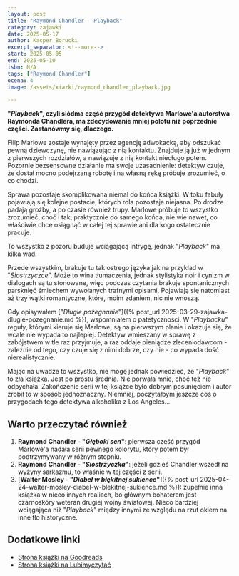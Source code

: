 ```yaml
---
layout: post
title: "Raymond Chandler - Playback"
category: zajawki
date: 2025-05-17
author: Kacper Borucki
excerpt_separator: <!--more-->
start: 2025-05-05
end: 2025-05-10
isbn: N/A
tags: ["Raymond Chandler"]
ocena: 4
image: /assets/xiazki/raymond_chandler_playback.jpg

---
```


**"*Playback*", czyli siódma część przygód detektywa Marlowe'a autorstwa Raymonda Chandlera, ma zdecydowanie mniej polotu niż poprzednie części. Zastanówmy się, dlaczego.**

<!--more-->

Filip Marlowe zostaje wynajęty przez agencję adwokacką, aby odszukać pewną dziewczynę, nie nawiązując z nią kontaktu. Znajduje ją już w jednym z pierwszych rozdziałów, a nawiązuje z nią kontakt niedługo potem. Pozornie bezsensowne działanie ma swoje uzasadnienie: detektyw czuje, że dostał mocno podejrzaną robotę i na własną rękę próbuje zrozumieć, o co chodzi.

Sprawa pozostaje skomplikowana niemal do końca książki. W toku fabuły pojawiają się kolejne postacie, których rola pozostaje niejasna. Po drodze padają groźby, a po czasie również trupy. Marlowe próbuje to wszystko zrozumieć, choć i tak, praktycznie do samego końca, nie wie nawet, co właściwie chce osiągnąć w całej tej sprawie ani dla kogo ostatecznie pracuje.

To wszystko z pozoru buduje wciągającą intrygę, jednak "*Playback*" ma kilka wad.

Przede wszystkim, brakuje tu tak ostrego języka jak na przykład w "*Siostrzyczce*". Może to wina tłumaczenia, jednak stylistyka noir i cynizm w dialogach są tu stonowane, więc podczas czytania brakuje spontanicznych parsknięć śmiechem wywołanych trafnymi opisami. Pojawiają się natomiast aż trzy wątki romantyczne, które, moim zdaniem, nic nie wnoszą.

Gdy opisywałem ["*Długie pożegnanie*"]({% post_url 2025-03-29-zajawka-dlugie-pozegnanie.md %}), wspomniałem o patetyczności. W "*Playbacku*" reguły, którymi kieruje się Marlowe, są na pierwszym planie i okazuje się, że wcale nie wypada to najlepiej. Detektyw wmieszany w sprawę z zabójstwem w tle raz przyjmuje, a raz oddaje pieniądze zleceniodawcom - zależnie od tego, czy czuje się z nimi dobrze, czy nie - co wypada dość nierealistycznie.

Mając na uwadze to wszystko, nie mogę jednak powiedzieć, że "*Playback*" to zła książka. Jest po prostu średnia. Nie porwała mnie, choć też nie odpychała. Zakończenie serii w tej książce było dobrym posunięciem i autor zrobił to w sposób jednoznaczny. Niemniej, poczytałbym jeszcze coś o przygodach tego detektywa alkoholika z Los Angeles...

## Warto przeczytać również

1. **Raymond Chandler - "*Głęboki sen*"**: pierwsza część przygód Marlowe'a nadała serii pewnego kolorytu, który potem był podtrzymywany w różnym stopniu.
2. **Raymond Chandler - "*Siostrzyczka*"**: jeżeli gdzieś Chandler wszedł na wyżyny sarkazmu, to właśnie w tej części z serii.
3. [**Walter Mosley - "*Diabeł w błękitnej sukience*"**]({% post_url 2025-04-24-walter-mosley-diabel-w-blekitnej-sukience.md %}): zupełnie inna książka w nieco innych realiach, bo głównym bohaterem jest czarnoskóry weteran drugiej wojny światowej. Nieco bardziej wciągająca niż "*Playback*" między innymi ze względu na rzut okiem na inne tło historyczne.

## Dodatkowe linki

- [Strona książki na Goodreads](https://www.goodreads.com/book/show/48705923-playback)
- [Strona książki na Lubimyczytać](https://lubimyczytac.pl/ksiazka/35938/playback)
